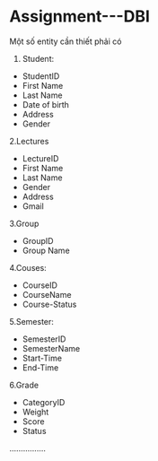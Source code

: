 # Assignment---DBI


Một số entity cần thiết phải có

1. Student:
- StudentID
- First Name
- Last Name
- Date of birth
- Address
- Gender

2.Lectures
- LectureID
- First Name
- Last Name
- Gender
- Address
- Gmail

3.Group
- GroupID
- Group Name

4.Couses:
- CourseID
- CourseName
- Course-Status

5.Semester:
- SemesterID
- SemesterName
- Start-Time
- End-Time

6.Grade
- CategoryID
- Weight
- Score
- Status

................





 
